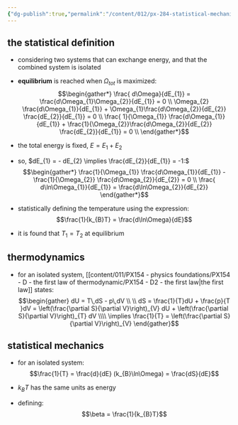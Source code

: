 ```yaml
---
{"dg-publish":true,"permalink":"/content/012/px-284-statistical-mechanics/c-entropy-and-temperature/px-284-c2-temperature/","noteIcon":"1","created":"2024-11-25T10:50:32.000+00:00","updated":"2024-12-23T21:14:21.444+00:00"}
---
```


## the statistical definition
- considering two systems that can exchange energy, and that the combined system is isolated
- **equilibrium** is reached when $\Omega_{tot}$ is maximized: 
$$\begin{gather*}
	\frac{	d\Omega}{dE_{1}} = \frac{d\Omega_{1}\Omega_{2}}{dE_{1}} = 0 \\
	\Omega_{2} \frac{d\Omega_{1}}{dE_{1}} + \Omega_{1}\frac{d\Omega_{2}}{dE_{2}} \frac{dE_{2}}{dE_{1}} = 0 \\
\frac{	1}{\Omega_{1}} \frac{d\Omega_{1}}{dE_{1}} + \frac{1}{\Omega_{2}}\frac{d\Omega_{2}}{dE_{2}} \frac{dE_{2}}{dE_{1}} = 0 \\
\end{gather*}$$
- the total energy is fixed, $E = E_{1}+E_{2}$
- so, $dE_{1} = - dE_{2} \implies \frac{dE_{2}}{dE_{1}} = -1:$ 
$$\begin{gather*}
	\frac{1}{\Omega_{1}} \frac{d\Omega_{1}}{dE_{1}} - \frac{1}{\Omega_{2}} \frac{d\Omega_{2}}{dE_{2}} = 0 \\
\frac{	d\ln\Omega_{1}}{dE_{1}} = \frac{d\ln\Omega_{2}}{dE_{2}}
\end{gather*}$$

- statistically defining the temperature using the expression: 
$$\frac{1}{k_{B}T} = \frac{d\ln\Omega}{dE}$$
- it is found that $T_{1} = T_{2}$ at equilibrium

## thermodynamics
- for an isolated system, [[content/011/PX154 - physics foundations/PX154 - D - the first law of thermodynamic/PX154 - D2 - the first law\|the first law]] states: 
$$\begin{gather}
dU = T\,dS - p\,dV  \\ \\
dS = \frac{1}{T}dU + \frac{p}{T }dV = \left(\frac{\partial S}{\partial V}\right)_{V} dU  + \left(\frac{\partial S}{\partial V}\right)_{T} dV \\\\
\implies \frac{1}{T} = \left(\frac{\partial S}{\partial V}\right)_{V}
\end{gather}$$
## statistical mechanics
- for an isolated system: 
$$\frac{1}{T} = \frac{d}{dE} (k_{B}\ln\Omega) = \frac{dS}{dE}$$

- $k_{B}T$ has the same units as energy
- defining:
$$\beta = \frac{1}{k_{B}T}$$
